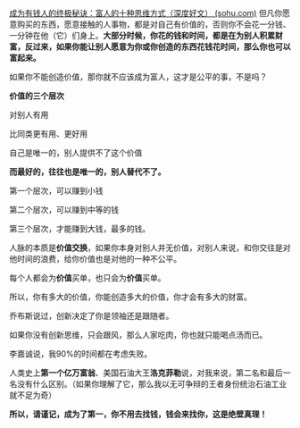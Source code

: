 [成为有钱人的终极秘诀：富人的十种思维方式（深度好文） (sohu.com)](https://www.sohu.com/a/227549234_701975)
但凡你愿意购买的东西，愿意接触的人事物，都是对自己有价值的，否则你不会花一分钱、一分钟在他（它）们身上。**大部分时候，你花的钱和时间，都是在为别人积累财富，反过来，如果你能让别人愿意为你或你创造的东西花钱花时间，那么你也可以富起来。**

如果你不能创造价值，那你就不应该成为富人，这才是公平的事，不是吗？

**价值的三个层次**

对别人有用

比同类更有用、更好用

自己是唯一的，别人提供不了这个价值

**而最好的，往往也是唯一的，别人替代不了。**

第一个层次，可以赚到小钱

第二个层次，可以赚到中等的钱

第三个层次，才能赚到大钱，最多的钱。

人脉的本质是**价值交换**，如果你本身对别人并无价值，对别人来说，和你交往是对他时间的浪费，给你价值也是对他的一种不公平。

每个人都会为**价值**买单，也只会为**价值**买单。

所以，你有多大的价值，你能创造多大的价值，你才会有多大的财富。

乔布斯说过，创新决定了你是领袖还是跟随者。

如果你没有创新思维，只会跟风，那么人家吃肉，你也就只能喝点汤而已。

李嘉诚说，我90%的时间都在考虑失败。

人类史上**第一个亿万富翁**、美国石油大王**洛克菲勒**说，对我来说，第二名和最后一名没有什么区别。（如果你理解了它，那么我以无可争辩的王者身份统治石油工业就不足为奇）

**所以，请谨记，成为了第一，你不用去找钱，钱会来找你，这是绝壁真理！**